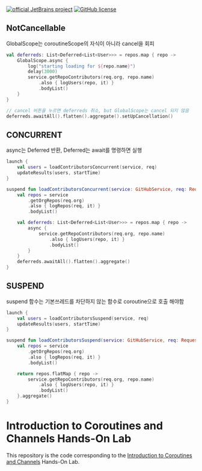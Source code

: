 [![official JetBrains project](https://jb.gg/badges/official.svg)](https://confluence.jetbrains.com/display/ALL/JetBrains+on+GitHub)
[![GitHub license](https://img.shields.io/badge/license-Apache%20License%202.0-blue.svg?style=flat)](https://www.apache.org/licenses/LICENSE-2.0)
## NotCancellable
 GlobalScope는 coroutineScope의 자식이 아니라 cancel을 회피
```kotlin
val deferreds: List<Deferred<List<User>>> = repos.map { repo ->
    GlobalScope.async {
        log("starting loading for ${repo.name}")
        delay(3000)
        service.getRepoContributors(req.org, repo.name)
            .also { logUsers(repo, it) }
            .bodyList()
    }
}

// cancel 버튼을 누르면 deferreds 취소, but GlobalScope는 cancel 되지 않음
deferreds.awaitAll().flatten().aggregate().setUpCancellation()

```


## CONCURRENT
async는 Deferred 반환, Deferred는 await를 명령하면 실행
```kotlin
launch {
    val users = loadContributorsConcurrent(service, req)
    updateResults(users, startTime)
}

suspend fun loadContributorsConcurrent(service: GitHubService, req: RequestData): List<User> = coroutineScope {
    val repos = service
        .getOrgRepos(req.org)
        .also { logRepos(req, it) }
        .bodyList()

    val deferreds: List<Deferred<List<User>>> = repos.map { repo ->
        async {
            service.getRepoContributors(req.org, repo.name)
                .also { logUsers(repo, it) }
                .bodyList()
        }
    }
    deferreds.awaitAll().flatten().aggregate()
}
```


## SUSPEND
suspend 함수는 기본쓰레드를 차단하지 않는 함수로 coroutine으로 호출 해야함
```kotlin
launch {
    val users = loadContributorsSuspend(service, req)
    updateResults(users, startTime)
}

suspend fun loadContributorsSuspend(service: GitHubService, req: RequestData): List<User> {
    val repos = service
        .getOrgRepos(req.org)
        .also { logRepos(req, it) }
        .bodyList()

    return repos.flatMap { repo ->
        service.getRepoContributors(req.org, repo.name)
            .also { logUsers(repo, it) }
            .bodyList()
    }.aggregate()
}
```

# Introduction to Coroutines and Channels Hands-On Lab

This repository is the code corresponding to the
[Introduction to Coroutines and Channels](https://play.kotlinlang.org/hands-on/Introduction%20to%20Coroutines%20and%20Channels/01_Introduction)
Hands-On Lab. 
